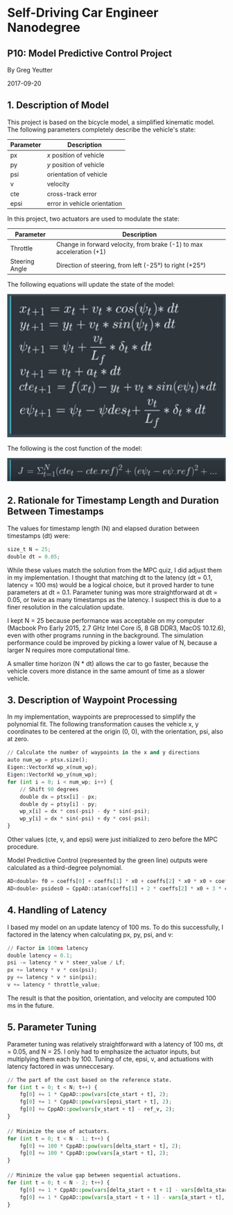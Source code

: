 # Self-Driving Car Engineer Nanodegree
## P10: Model Predictive Control Project

By Greg Yeutter

2017-09-20

## 1. Description of Model

This project is based on the bicycle model, a simplified kinematic model. The following parameters completely describe the vehicle's state:

| Parameter | Description |
| --------- | ----------- |
| px       | *x* position of vehicle |
| py       | *y* position of vehicle |
| psi       | orientation of vehicle  |
| v         | velocity                |
| cte       | cross-track error       |
| epsi      | error in vehicle orientation |

In this project, two actuators are used to modulate the state:

| Parameter | Description |
| --------- | ----------- |
| Throttle  | Change in forward velocity, from brake (-1) to max acceleration (+1) |
| Steering Angle | Direction of steering, from left (-25&deg;) to right (+25&deg;) |

The following equations will update the state of the model:

![Equations](Equations.png)

The following is the cost function of the model:

![Cost](Cost.png)

## 2. Rationale for Timestamp Length and Duration Between Timestamps

The values for timestamp length (N) and elapsed duration between timestamps (dt) were:

```python
size_t N = 25;
double dt = 0.05;
```

While these values match the solution from the MPC quiz, I did adjust them in my implementation. I thought that matching dt to the latency (dt = 0.1, latency = 100 ms) would be a logical choice, but it proved harder to tune parameters at dt = 0.1. Parameter tuning was more straightforward at dt = 0.05, or twice as many timestamps as the latency.  I suspect this is due to a finer resolution in the calculation update.

I kept N = 25 because performance was acceptable on my computer (Macbook Pro Early 2015, 2.7 GHz Intel Core i5, 8 GB DDR3, MacOS 10.12.6), even with other programs running in the background. The simulation performance could be improved by picking a lower value of N, because a larger N requires more computational time.

A smaller time horizon (N * dt) allows the car to go faster, because the vehicle covers more distance in the same amount of time as a slower vehicle.

## 3. Description of Waypoint Processing

In my implementation, waypoints are preprocessed to simplify the polynomial fit. The following transformation causes the vehicle x, y coordinates to be centered at the origin (0, 0), with the orientation, psi, also at zero.

```python
// Calculate the number of waypoints in the x and y directions
auto num_wp = ptsx.size();
Eigen::VectorXd wp_x(num_wp);
Eigen::VectorXd wp_y(num_wp);
for (int i = 0; i < num_wp; i++) {
    // Shift 90 degrees
    double dx = ptsx[i] - px;
    double dy = ptsy[i] - py;
    wp_x[i] = dx * cos(-psi) - dy * sin(-psi);
    wp_y[i] = dx * sin(-psi) + dy * cos(-psi);
}
```

Other values (cte, v, and epsi) were just initialized to zero before the MPC procedure.

Model Predictive Control (represented by the green line) outputs were calculated as a third-degree polynomial.

```python
AD<double> f0 = coeffs[0] + coeffs[1] * x0 + coeffs[2] * x0 * x0 + coeffs[3] * x0 * x0 * x0;
AD<double> psides0 = CppAD::atan(coeffs[1] + 2 * coeffs[2] * x0 + 3 * coeffs[3] * x0 * x0);
```

## 4. Handling of Latency

I based my model on an update latency of 100 ms. To do this successfully, I factored in the latency when calculating px, py, psi, and v:

```python
// Factor in 100ms latency
double latency = 0.1;
psi -= latency * v * steer_value / Lf;
px += latency * v * cos(psi);
py += latency * v * sin(psi);
v += latency * throttle_value;
```

The result is that the position, orientation, and velocity are computed 100 ms in the future. 

## 5. Parameter Tuning

Parameter tuning was relatively straightforward with a latency of 100 ms, dt = 0.05, and N = 25. I only had to emphasize the actuator inputs, but multiplying them each by 100. Tuning of cte, epsi, v, and actuations with latency factored in was unneccesary. 

```python
// The part of the cost based on the reference state.
for (int t = 0; t < N; t++) {
    fg[0] += 1 * CppAD::pow(vars[cte_start + t], 2);
    fg[0] += 1 * CppAD::pow(vars[epsi_start + t], 2);
    fg[0] += CppAD::pow(vars[v_start + t] - ref_v, 2);
}

// Minimize the use of actuators.
for (int t = 0; t < N - 1; t++) {
    fg[0] += 100 * CppAD::pow(vars[delta_start + t], 2);
    fg[0] += 100 * CppAD::pow(vars[a_start + t], 2);
}

// Minimize the value gap between sequential actuations.
for (int t = 0; t < N - 2; t++) {
    fg[0] += 1 * CppAD::pow(vars[delta_start + t + 1] - vars[delta_start + t], 2);
    fg[0] += 1 * CppAD::pow(vars[a_start + t + 1] - vars[a_start + t], 2);
}
```